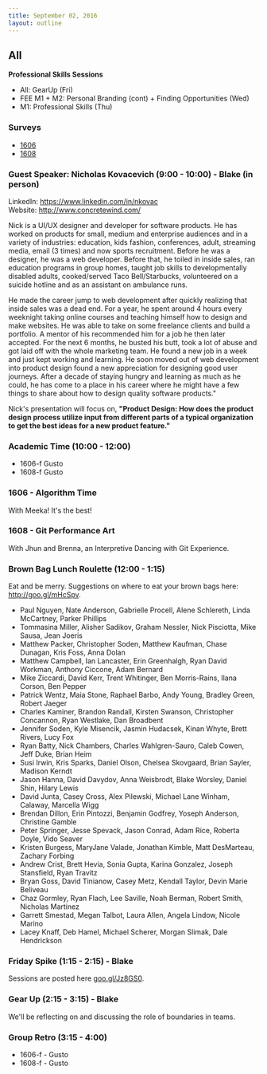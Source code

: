 ```yaml
---
title: September 02, 2016
layout: outline
---
```


## All
**Professional Skills Sessions**

* All: GearUp (Fri)  
* FEE M1 + M2: Personal Branding (cont) + Finding Opportunities (Wed)  
* M1: Professional Skills (Thu)  

### Surveys
* [1606](https://goo.gl/forms/bAYagvjWnbL17Bh92)
* [1608](https://goo.gl/forms/G9Ufa5MCNs1O0XtC2)

### Guest Speaker: Nicholas Kovacevich (9:00 - 10:00) - Blake (in person)
LinkedIn: https://www.linkedin.com/in/nkovac  
Website: http://www.concretewind.com/

Nick is a UI/UX designer and developer for software products. He has worked on products for small, medium and enterprise audiences and in a variety of industries: education, kids fashion, conferences, adult, streaming media, email (3 times) and now sports recruitment. Before he was a designer, he was a web developer. Before that, he toiled in inside sales, ran education programs in group homes, taught job skills to developmentally disabled adults, cooked/served Taco Bell/Starbucks, volunteered on a suicide hotline and as an assistant on ambulance runs.

He made the career jump to web development after quickly realizing that inside sales was a dead end. For a year, he spent around 4 hours every weeknight taking online courses and teaching himself how to design and make websites. He was able to take on some freelance clients and build a portfolio. A mentor of his recommended him for a job he then later accepted. For the next 6 months, he busted his butt, took a lot of abuse and got laid off with the whole marketing team. He found a new job in a week and just kept working and learning. He soon moved out of web development into product design found a new appreciation for designing good user journeys. After a decade of staying hungry and learning as much as he could, he has come to a place in his career where he might have a few things to share about how to design quality software products."

Nick's presentation will focus on, **"Product Design: How does the product design process utilize input from different parts of a typical organization to get the best ideas for a new product feature."**


### Academic Time (10:00 - 12:00)

* 1606-f Gusto
* 1608-f Gusto

### 1606 - Algorithm Time

With Meeka! It's the best!

### 1608 - Git Performance Art

With Jhun and Brenna, an Interpretive Dancing with Git Experience.

### Brown Bag Lunch Roulette (12:00 - 1:15)
Eat and be merry. Suggestions on where to eat your brown bags here: http://goo.gl/mHcSpv.

* Paul Nguyen, Nate Anderson, Gabrielle Procell, Alene Schlereth, Linda McCartney, Parker Phillips
* Tommasina Miller, Alisher Sadikov, Graham Nessler, Nick Pisciotta, Mike Sausa, Jean Joeris
* Matthew Packer, Christopher Soden, Matthew Kaufman, Chase Dunagan, Kris Foss, Anna Dolan
* Matthew Campbell, Ian Lancaster, Erin Greenhalgh, Ryan David Workman, Anthony Ciccone, Adam Bernard
* Mike Ziccardi, David Kerr, Trent Whitinger, Ben Morris-Rains, Ilana Corson, Ben Pepper
* Patrick Wentz, Maia Stone, Raphael Barbo, Andy Young, Bradley Green, Robert Jaeger
* Charles Kaminer, Brandon Randall, Kirsten Swanson, Christopher Concannon, Ryan Westlake, Dan Broadbent
* Jennifer Soden, Kyle Misencik, Jasmin Hudacsek, Kinan Whyte, Brett Rivers, Lucy Fox
* Ryan Batty, Nick Chambers, Charles Wahlgren-Sauro, Caleb Cowen, Jeff Duke, Brian Heim
* Susi Irwin, Kris Sparks, Daniel Olson, Chelsea Skovgaard, Brian Sayler, Madison Kerndt
* Jason Hanna, David Davydov, Anna Weisbrodt, Blake Worsley, Daniel Shin, Hilary Lewis
* David Junta, Casey Cross, Alex Pilewski, Michael Lane Winham, Calaway, Marcella Wigg
* Brendan Dillon, Erin Pintozzi, Benjamin Godfrey, Yoseph Anderson, Christine Gamble
* Peter Springer, Jesse Spevack, Jason Conrad, Adam Rice, Roberta Doyle, Vido Seaver
* Kristen Burgess, MaryJane Valade, Jonathan Kimble, Matt DesMarteau, Zachary Forbing
* Andrew Crist, Brett Hevia, Sonia Gupta, Karina Gonzalez, Joseph Stansfield, Ryan Travitz
* Bryan Goss, David Tinianow, Casey Metz, Kendall Taylor, Devin Marie Beliveau
* Chaz Gormley, Ryan Flach, Lee Saville, Noah Berman, Robert Smith, Nicholas Martinez
* Garrett Smestad, Megan Talbot, Laura Allen, Angela Lindow, Nicole Marino
* Lacey Knaff, Deb Hamel, Michael Scherer, Morgan Slimak, Dale Hendrickson

### Friday Spike (1:15 - 2:15) - Blake
Sessions are posted here [goo.gl/Jz8GS0](goo.gl/Jz8GS0).

### Gear Up (2:15 - 3:15) - Blake
We'll be reflecting on and discussing the role of boundaries in teams.

### Group Retro (3:15 - 4:00)

* 1606-f - Gusto
* 1608-f - Gusto
